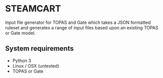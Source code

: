 # STEAMCART

Input file generator for TOPAS and Gate which takes a JSON formatted ruleset and generates a range of input files based upon an existing TOPAS or Gate model.

## System requirements
- Python 3
- Linux / OSX (untested)
- TOPAS or Gate
